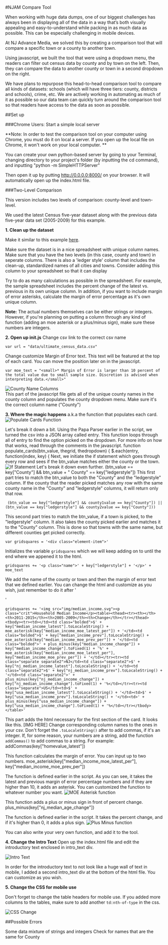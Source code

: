 #NJAM Compare Tool

When working with huge data dumps, one of our biggest challenges has always been in displaying all of the data in a way that’s both visually appealing and easy-to-understand while packing in as much data as possible. This can be especially challenging in mobile devices. 

At NJ Advance Media, we solved this by creating a comparison tool that will compare a specific town or a county to another town. 

Using javascript, we built the tool that were using a dropdown menu, the readers can filter out census data by county and by town on the left. Then, they can compare the data to another county or town in a second dropdown on the right. 

We have plans to repurpose this head-to-head comparison tool to compare all kinds of datasets: schools (which will have three tiers: county, districts and schools), crime, etc. We are actively working in automating as much of it as possible so our data team can quickly turn around the comparison tool so that readers have access to the data as soon as possible.

##Set up 

###Chrome Users: Start a simple local server

**Note: In order to test the comparison tool on your computer using Chrome, you must do it on local a server. If you open up the local file on Chrome, it won't work on your local computer. **

You can create your own python-based server by going to your Terminal, changing directory to your project's folder (by inputting the cd command), and inputting "python -m SimpleHTTPServer"

Then open it up by putting http://0.0.0.0:8000/ on your browser. It will automatically open up the index.html file.  

###Two-Level Comparison

This version includes two levels of comparison: county-level and town-level.

We used the latest Census five-year dataset along with the previous data five-year data set (2005-2009) for this example. 

**1. Clean up the dataset**

Make it similar to this example [here](https://github.com/CarlaAstudillo/comparison_tool/blob/master/Census/head-to-head_census_cards/data/sample_census_data.csv).

Make sure the dataset is in a nice spreadsheet with unique column names. Make sure that you have the two levels (in this case, county and town) in seperate columns. There is also a 'ledger style' column that includes the clean-up, standardized names of all cities and towns. Consider adding this column to your spreadsheet so that it can display


Try to do as many calculations as possible in the spreadsheet. For example, the sample spreadsheet includes the percent change of the latest vs. previous in its own unique column. In addition, if you want to include margin of error asterisks, calculate the margin of error percentage as it's own unique column. 

**Note:** The actual numbers themselves can be either strings or integers. However, if you're planning on putting a column through any kind of function (adding an moe asterisk or a plus/minus sign), make sure these numbers are integers. 

**2. Open up init.js**
   Change csv link to the correct csv name

	var url = "data/ultimate_census_data.csv"
   Change customize Margin of Error text. This text will be featured at the top of each card. You can move the position later on in the javascript.

	var moe_text = "<small>* Margin of Error is larger than 10 percent of the total value due to small sample size. Discretion is advised when interpreting data.</small>"

   ![County Name Columns](Census/head-to-head_census_cards/img/github_img/county_name_columns.png)	
   This part of the javascript file gets all of the unique county names in the county column and populates the county dropdown menu. Make sure it's the correct column name ("County")

   

**3. Where the magic happens**
   a.k.a the function that populates each card.
   ![Populate Cards Function](Census/head-to-head_census_cards/img/github_img/populate_cards_function.png)

   Let's break it down a bit. Using the Papa Parser earlier in the script, we turned the csv into a JSON array called entry. This function loops through all of entry to find the option picked on the dropdown. For more info on how that works, read through the comments in the javascript.
	function populate_cards(btn_value, thegrid, thedropdown) {
                $.each(entry, function(index, key) {
   Next, we initiate the if statement which goes through every row and sees if the btn_value matches either the county or the town. 
   ![If Statement](Census/head-to-head_census_cards/img/github_img/if_statement.png)
   Let's break it down even further.
    (btn_value == key["County"] && btn_value + " County" == key["ledgerstyle"])
   This first part tries to match the btn_value to both the "County" and the "ledgerstyle" column. If the county that the reader picked matches any row with the same county name in the "County" and "ledgerstyle" columns, it will return only that row.

     (btn_value == key["ledgerstyle"] && county1value == key["County"]) || (btn_value == key["ledgerstyle"] && county2value == key["County"]))
   This second part tries to match the btn_value, if a town is picked, to the "ledgerstyle" column. It also takes the county picked earlier and matches it to the "County" column. This is done so that towns with the same name, but different counties get picked correctly.

    var gridsquares = '<div class="element-item">'
   Initializes the variable `gridsquares` which we will keep adding on to until the end where we appened it to the html.

    gridsquares += '<p class="name">' + key["ledgerstyle"] + '</p>' + moe_text
   We add the name of the county or town and then the margin of error text that we defined earlier. You can change the html and customize as you wish, just remember to do it after '<div class="element-item">'

    gridsquares += '<img src="img/median_income.svg"><p class="crit">Household Median Income</p><table><thead><tr><th></th><th>2011-2015</th><th>2005-2009</th><th>Change</th></tr></thead><tbody><tr><td></td><td class="bolded">$' + key["median_income_latest"].toLocaleString() + moe_asterisk(key["median_income_moe_latest_per"]) + '</td><td class="bolded">$' + key["median_income_prev"].toLocaleString() + moe_asterisk(key["median_income_moe_prev_per"]) + '</td><td class="bolded">' + plus_minus(key["median_income_change"]) + key["median_income_change"].toFixed(1) + '%' + moe_asterisk(key["median_income_moe_latest_per"], key["median_income_moe_prev_per"]) + '</td></tr><tr><td class="separate separate2">NJ</td><td class="separate2">$' + key["nj_median_income_latest"].toLocaleString() + '</td><td class="separate2">$' + key["nj_median_income_prev"].toLocaleString() + '</td><td class="separate2">' + plus_minus(key["nj_median_income_change"]) + key["nj_median_income_change"].toFixed(1) + '%</td></tr><tr><td class="separate">US</td><td>$' + key["usa_median_income_latest"].toLocaleString() + '</td><td>$' + key["usa_median_income_prev"].toLocaleString() + '</td><td>' + plus_minus(key["usa_median_income_change"]) + key["usa_median_income_change"].toFixed(1) + '%</td></tr></tbody></table>'
   This part adds the html necessary for the first section of the card. It looks like this. 
   [IMG HERE]
   Change corresponding column names to the ones in your csv. Don't forget the `.toLocaleString()` after to add commas, if it's an integer. If, for some reason, your numbers are a string, add the function `addCommas()` to add commas to a string. For example:
    addCommas(key["homevalue_latest"])

   This function calculates the margin of error. You can input up to two numbers.
    moe_asterisk(key["median_income_moe_latest_per"], key["median_income_moe_prev_per"])

   The function is defined earlier in the script. As you can see, it takes the latest and previous margin of error percentage numbers and if they are higher than 10, it adds an asterisk. You can customized the function to whatever number you want.
   ![MOE Asterisk function](Census/head-to-head_census_cards/img/github_img/moe_asterisk.png)

   This function adds a plus or minus sign in front of percent change.
    plus_minus(key["nj_median_age_change"])

   The function is defined earlier in the script. It takes the percent change, and if it's higher than 0, it adds a plus sign.
   ![Plus Minus function](Census/head-to-head_census_cards/img/github_img/plus_minus_fct.png)

   You can also write your very own function, and add it to the tool.

   **4. Change the Intro Text**
   Open up the index.html file and edit the introductory text enclosed in intro_text div.

   ![Intro Text](Census/head-to-head_census_cards/img/github_img/intro_text1.png)

   In order for the introductory text to not look like a huge wall of text in mobile, I added a second intro_text div at the bottom of the html file. You can customize as you wish.

   **5. Change the CSS for mobile use**

   Don't forget to change the table headers for mobile use. If you added more columns to the tables, make sure to add another `td:nth-of-type` in the css. 

   ![CSS Change](Census/head-to-head_census_cards/img/github_img/css_change.png) 




##Possible Errors

Some data mixture of strings and integers
Check for names that are the same for County

